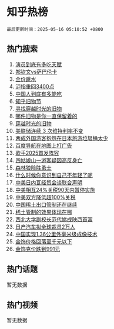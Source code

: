# 知乎热榜

`最后更新时间：2025-05-16 05:10:52 +0800`

## 热门搜索

1. [演员到底有多吃天赋](https://www.zhihu.com/search?q=%E6%BC%94%E5%91%98%E5%88%B0%E5%BA%95%E6%9C%89%E5%A4%9A%E5%90%83%E5%A4%A9%E8%B5%8B)
1. [郑钦文vs萨巴伦卡](https://www.zhihu.com/search?q=%E9%83%91%E9%92%A6%E6%96%87vs%E8%90%A8%E5%B7%B4%E4%BC%A6%E5%8D%A1)
1. [金价跳水](https://www.zhihu.com/search?q=%E9%87%91%E4%BB%B7%E8%B7%B3%E6%B0%B4)
1. [沪指重回3400点](https://www.zhihu.com/search?q=%E6%B2%AA%E6%8C%87%E9%87%8D%E5%9B%9E3400%E7%82%B9)
1. [中国人到底有多能吃](https://www.zhihu.com/search?q=%E4%B8%AD%E5%9B%BD%E4%BA%BA%E5%88%B0%E5%BA%95%E6%9C%89%E5%A4%9A%E8%83%BD%E5%90%83)
1. [知乎旧物节](https://www.zhihu.com/search?q=%E7%9F%A5%E4%B9%8E%E6%97%A7%E7%89%A9%E8%8A%82)
1. [寻找穿越时光的旧物](https://www.zhihu.com/search?q=%E5%AF%BB%E6%89%BE%E7%A9%BF%E8%B6%8A%E6%97%B6%E5%85%89%E7%9A%84%E6%97%A7%E7%89%A9)
1. [哪件旧物是你一直保留着的](https://www.zhihu.com/search?q=%E5%93%AA%E4%BB%B6%E6%97%A7%E7%89%A9%E6%98%AF%E4%BD%A0%E4%B8%80%E7%9B%B4%E4%BF%9D%E7%95%99%E7%9D%80%E7%9A%84)
1. [穿越时光的旧物](https://www.zhihu.com/search?q=%E7%A9%BF%E8%B6%8A%E6%97%B6%E5%85%89%E7%9A%84%E6%97%A7%E7%89%A9)
1. [美联储连续 3 次维持利率不变](https://www.zhihu.com/search?q=%E7%BE%8E%E8%81%94%E5%82%A8%E8%BF%9E%E7%BB%AD%203%20%E6%AC%A1%E7%BB%B4%E6%8C%81%E5%88%A9%E7%8E%87%E4%B8%8D%E5%8F%98)
1. [两成外国游客抱怨在日本旅游垃圾桶太少](https://www.zhihu.com/search?q=%E4%B8%A4%E6%88%90%E5%A4%96%E5%9B%BD%E6%B8%B8%E5%AE%A2%E6%8A%B1%E6%80%A8%E5%9C%A8%E6%97%A5%E6%9C%AC%E6%97%85%E6%B8%B8%E5%9E%83%E5%9C%BE%E6%A1%B6%E5%A4%AA%E5%B0%91)
1. [百度导航在地图上打广告](https://www.zhihu.com/search?q=%E7%99%BE%E5%BA%A6%E5%AF%BC%E8%88%AA%E5%9C%A8%E5%9C%B0%E5%9B%BE%E4%B8%8A%E6%89%93%E5%B9%BF%E5%91%8A)
1. [歌手2025首发阵容](https://www.zhihu.com/search?q=%E6%AD%8C%E6%89%8B2025%E9%A6%96%E5%8F%91%E9%98%B5%E5%AE%B9)
1. [四姑娘山一游客疑因高反身亡](https://www.zhihu.com/search?q=%E5%9B%9B%E5%A7%91%E5%A8%98%E5%B1%B1%E4%B8%80%E6%B8%B8%E5%AE%A2%E7%96%91%E5%9B%A0%E9%AB%98%E5%8F%8D%E8%BA%AB%E4%BA%A1)
1. [森林狼险胜勇士](https://www.zhihu.com/search?q=%E6%A3%AE%E6%9E%97%E7%8B%BC%E9%99%A9%E8%83%9C%E5%8B%87%E5%A3%AB)
1. [什么时候你意识到自己不年轻了呢](https://www.zhihu.com/search?q=%E4%BB%80%E4%B9%88%E6%97%B6%E5%80%99%E4%BD%A0%E6%84%8F%E8%AF%86%E5%88%B0%E8%87%AA%E5%B7%B1%E4%B8%8D%E5%B9%B4%E8%BD%BB%E4%BA%86%E5%91%A2)
1. [中美日内瓦经贸会谈联合声明](https://www.zhihu.com/search?q=%E4%B8%AD%E7%BE%8E%E6%97%A5%E5%86%85%E7%93%A6%E7%BB%8F%E8%B4%B8%E4%BC%9A%E8%B0%88%E8%81%94%E5%90%88%E5%A3%B0%E6%98%8E)
1. [中美相互24%关税90天内暂停实施](https://www.zhihu.com/search?q=%E4%B8%AD%E7%BE%8E%E7%9B%B8%E4%BA%9224%25%E5%85%B3%E7%A8%8E90%E5%A4%A9%E5%86%85%E6%9A%82%E5%81%9C%E5%AE%9E%E6%96%BD)
1. [中美双方降低超100%关税](https://www.zhihu.com/search?q=%E4%B8%AD%E7%BE%8E%E5%8F%8C%E6%96%B9%E9%99%8D%E4%BD%8E%E8%B6%85100%25%E5%85%B3%E7%A8%8E)
1. [中国稀土出口管制还在继续](https://www.zhihu.com/search?q=%E4%B8%AD%E5%9B%BD%E7%A8%80%E5%9C%9F%E5%87%BA%E5%8F%A3%E7%AE%A1%E5%88%B6%E8%BF%98%E5%9C%A8%E7%BB%A7%E7%BB%AD)
1. [稀土管制的效果体现在哪](https://www.zhihu.com/search?q=%E7%A8%80%E5%9C%9F%E7%AE%A1%E5%88%B6%E7%9A%84%E6%95%88%E6%9E%9C%E4%BD%93%E7%8E%B0%E5%9C%A8%E5%93%AA)
1. [西北大学副校长范代娣成陕西首富](https://www.zhihu.com/search?q=%E8%A5%BF%E5%8C%97%E5%A4%A7%E5%AD%A6%E5%89%AF%E6%A0%A1%E9%95%BF%E8%8C%83%E4%BB%A3%E5%A8%A3%E6%88%90%E9%99%95%E8%A5%BF%E9%A6%96%E5%AF%8C)
1. [日产汽车拟全球裁员2万人](https://www.zhihu.com/search?q=%E6%97%A5%E4%BA%A7%E6%B1%BD%E8%BD%A6%E6%8B%9F%E5%85%A8%E7%90%83%E8%A3%81%E5%91%982%E4%B8%87%E4%BA%BA)
1. [中国实现1.36公里外毫米级成像技术](https://www.zhihu.com/search?q=%E4%B8%AD%E5%9B%BD%E5%AE%9E%E7%8E%B01.36%E5%85%AC%E9%87%8C%E5%A4%96%E6%AF%AB%E7%B1%B3%E7%BA%A7%E6%88%90%E5%83%8F%E6%8A%80%E6%9C%AF)
1. [金饰价格回落至千元以下](https://www.zhihu.com/search?q=%E9%87%91%E9%A5%B0%E4%BB%B7%E6%A0%BC%E5%9B%9E%E8%90%BD%E8%87%B3%E5%8D%83%E5%85%83%E4%BB%A5%E4%B8%8B)
1. [金饰克价跌到991元](https://www.zhihu.com/search?q=%E9%87%91%E9%A5%B0%E5%85%8B%E4%BB%B7%E8%B7%8C%E5%88%B0991%E5%85%83)

## 热门话题

暂无数据

## 热门视频

暂无数据